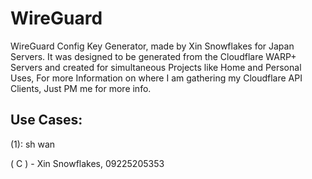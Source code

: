 # WireGuard
WireGuard Config Key Generator, made by Xin Snowflakes for Japan Servers. It was designed to be generated from the Cloudflare WARP+ Servers and created for simultaneous Projects like Home and Personal Uses, For more Information on where I am gathering my Cloudflare API Clients, Just PM me for more info.


## Use Cases:

(1): sh wan

( C ) - Xin Snowflakes, 09225205353

